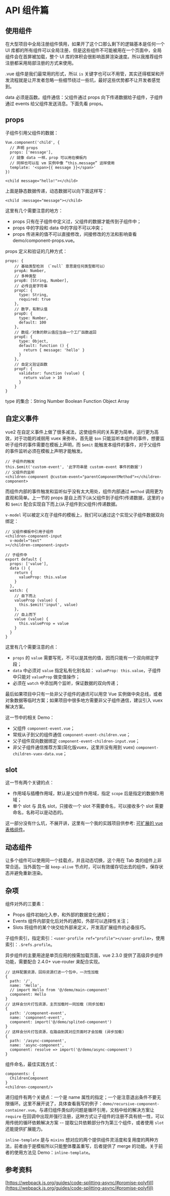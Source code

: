 # API 组件篇

## 使用组件

在大型项目中全局注册组件慎用，如果开了这个口那么剩下的逻辑基本是任何一个 UI 库都的所有组件可以全局注册，但是这些组件不可能被用在一个页面中，全局组件会在首屏被加载，整个 UI 库的体积会很影响首屏渲染速度。所以我推荐组件注册都采用局部注册的方式来使用。

.vue 组件是我们最常用的形式，所以 `is` 关键字也可以不用管，其实还得框架和开发流程就是让开发者忽略一些细节绕过一些坑，最好这些优势都不让开发者感觉到。

data 必须是函数。组件通信：父组件通过 props 向下传递数据给子组件，子组件通过 events 给父组件发送消息。下面先看 props。

## props

子组件引用父组件的数据：

    Vue.component('child', {
      // 声明 props
      props: ['message'],
      // 就像 data 一样，prop 可以用在模板内
      // 同样也可以在 vm 实例中像 “this.message” 这样使用
      template: '<span>{{ message }}</span>'
    })
    
    <child message="hello!"></child>

上面是静态数据传递，动态数据可以向下面这样写：

    <child :message="message"></child>

这里有几个需要注意的地方：

- props 只有在子组件中定义过，父组件的数据才能传到子组件中；
- props 中的字段和 data 中的字段不可以冲突；
- props 传进来的值不可以直接修改，间接修改的方法和影响查看 demo/component-props.vue。

props 定义和验证的几种方式：

    props: {
        // 基础类型检测 （`null` 意思是任何类型都可以）
        propA: Number,
        // 多种类型
        propB: [String, Number],
        // 必传且是字符串
        propC: {
          type: String,
          required: true
        },
        // 数字，有默认值
        propD: {
          type: Number,
          default: 100
        },
        // 数组／对象的默认值应当由一个工厂函数返回
        propE: {
          type: Object,
          default: function () {
            return { message: 'hello' }
          }
        },
        // 自定义验证函数
        propF: {
          validator: function (value) {
            return value > 10
          }
        }
    }

type 的集合：String Number Boolean Function Object Array

## 自定义事件

vue2 在自定义事件上做了很多减法，这使组件间的关系更为简单，运行更为高效，对于功能的减弱用 vuex 来弥补。首先是 `$on` 只能监听本组件的事件，想要监听子组件的事件需要在模板上声明，而 `$emit` 能触发本组件的事件，对于父组件的事件监听必须在模板上声明才能触发。

    // 子组件的触发
    this.$emit('custom-event', '此字符串是 custom-event 事件的数据')
    // 父组件的监听
    <children-component @custom-event="parentComponentMethod"></children-component>

而组件内部的事件触发和监听似乎没有太大用处，组件内部通过 `method` 调用更为直观和简单。上一节的 props 是自上而下(从父组件到子组件)传递数据，这里的 `@` 和 `$emit` 配合实现自下而上(从子组件到父组件)传递数据。

`v-model` 可以被定义在子组件的模板上，我们可以通过这个实现父子组件数据双向绑定：

    // 父组件模板中引用子组件
    <children-component-input
      v-model="text"
    ></children-component-input>

    // 子组件中
    export default {
      props: ['value'],
      data () {
        return {
          valueProp: this.value
        }
      },
      watch: {
        // 自下而上
        valueProp (value) {
          this.$emit('input', value)
        },
        // 自上而下
        value (value) {
          this.valueProp = value
        }
      }
    }

这里有几个需要注意的点：

- `props` 的 `value` 需要写死，不可以是其他的值，因而只能有一个双向绑定字段；
- `data` 中必须对 `value` 指定私有化别名如： `valueProp: this.value`，子组件中只能对 `valueProp` 做变值操作；
- 必须在 `watch` 中添加两个监听，保证数据的双向传递；

最后如果项目中只有一处非父子组件的通讯可以用空 Vue 实例做中央总线，或者对象数据等临时方案；如果项目中很多地方需要非父子组件通信，建议引入 vuex 解决方案。

这一节中的相关 Demo：

- 父组件 `component-event.vue`；
- 常规从子到父的组件通信 `component-event-children.vue`；
- 父子组件双向数据绑定 `component-event-children-input.vue`；
- 非父子组件通信推荐方案(简化版vuex，这里并没有用到 vuex) `component-children-vuex-data.vue`；

## slot

这一节有两个关键的点：

- 作用域与插槽作用域，默认是父组件作用域，指定 `scope` 后是指定的数据作用域；
- 单个 slot 与 具名 slot，只接收一个 slot 不需要命名，可以接收多个 slot 需要命名，名称可以是动态的。

这一部分没有什么坑，不展开讲，这里有一个我的实践项目供参考: [可扩展的 vue 表格组件](https://github.com/longze/vue-scalable-table)。

## 动态组件

让多个组件可以使用同一个挂载点，并且动态切换，这个用在 Tab 类的组件上非常合适。当外面包一层 `keep-alive` 节点时，可以有效缓存切出去的组件，保存状态并避免重新渲染。

## 杂项

组件对外的三要素：

- Props 组件初始化入参，和外部的数据变化通知；
- Events 组件内部变化后对外的通知，外部可以选择性关注；
- Slots 将组件的某个块交给外部来定义，开发高扩展组件的必备技巧。

子组件索引，指定索引：`<user-profile ref="profile"></user-profile>`，使用索引：`.$refs.profile`。

异步组件的主要用途是单页应用的按需加载页面，vue 2.3.0 提供了高级异步组件功能，需要配合 2.4.0+ vue-router 来配合实现。

    // 这样配置资源，回将资源打进一个包中，一次性加载
    {
      path: '/',
      name: 'Hello',
      // import Hello from '@/demo/main-component'
      component: Hello
    }
    // 这样会分片打包资源，主页加载时一同加载 (同步加载)
    {
      path: '/component-event',
      name: 'component-event',
      component: import('@/demo/splited-component')
    }
    // 这样会分片打包资源，在路由到其对应页面时才会加载 (异步加载)
    {
      path: '/async-component',
      name: 'async-component',
      component: resolve => import('@/demo/async-component')
    }
        
组件命名，最佳实践方式：

    components: {
      ChildrenComponent
    }
    <children-component/>

递归组件有两个关键点：一个是 name 属性的指定；一个是注意退出条件不要无限循环。这里不展开说了，具体查看我写的例子：`demo/recursive-component-container.vue`。与递归组件类似的问题是循环引用，文档中给的解决方案让 `require` 在回调中出现并强行注册，这种方式让子组件的注册不具有统一性，可以用传统的循环依赖解决方案 -- 提取公共依赖部分作为第三个组件，或者使用 `slot` 还能提供扩展能力。

`inline-template` 是与 `mixins` 想对应的两个提供组件灵活度和复用度的两种方法，前者由于是模板所以只能整体覆盖重写，后者提供了 merge 的功能。关于前者的使用方法见 Demo：`inline-template`。

## 参考资料

[https://webpack.js.org/guides/code-splitting-async/#promise-polyfill](https://webpack.js.org/guides/code-splitting-async/#promise-polyfill)